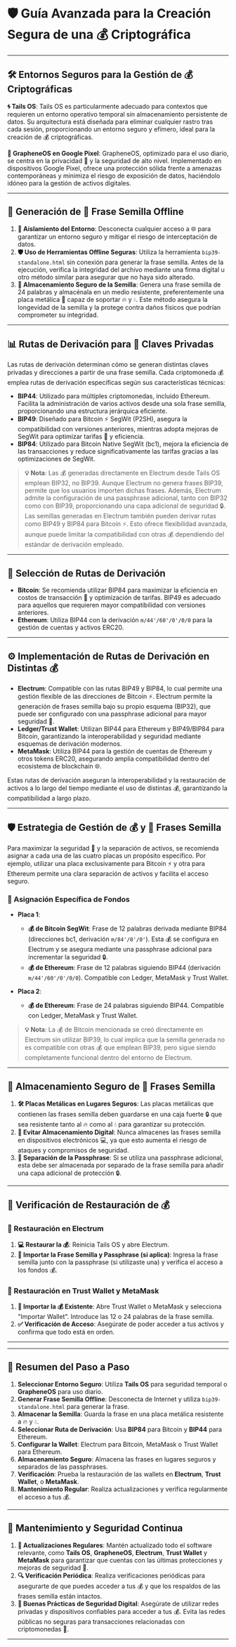 
# 🛡️ Guía Avanzada para la Creación Segura de una 💰 Criptográfica

---

## 🛠️ Entornos Seguros para la Gestión de 💰 Criptográficas

**🌀 Tails OS**: Tails OS es particularmente adecuado para contextos que requieren un entorno operativo temporal sin almacenamiento persistente de datos. Su arquitectura está diseñada para eliminar cualquier rastro tras cada sesión, proporcionando un entorno seguro y efímero, ideal para la creación de 💰 criptográficas.

**📱 GrapheneOS en Google Pixel**: GrapheneOS, optimizado para el uso diario, se centra en la privacidad 🔐 y la seguridad de alto nivel. Implementado en dispositivos Google Pixel, ofrece una protección sólida frente a amenazas contemporáneas y minimiza el riesgo de exposición de datos, haciéndolo idóneo para la gestión de activos digitales.

---

## 📝 Generación de 🔑 Frase Semilla Offline

1. **🔌 Aislamiento del Entorno**: Desconecta cualquier acceso a 🌐 para garantizar un entorno seguro y mitigar el riesgo de interceptación de datos.
2. **🛡️ Uso de Herramientas Offline Seguras**: Utiliza la herramienta `bip39-standalone.html` sin conexión para generar la frase semilla. Antes de la ejecución, verifica la integridad del archivo mediante una firma digital u otro método similar para asegurar que no haya sido alterado.
3. **💾 Almacenamiento Seguro de la Semilla**: Genera una frase semilla de 24 palabras y almacénala en un medio resistente, preferentemente una placa metálica 🔩 capaz de soportar 🔥 y 💧. Este método asegura la longevidad de la semilla y la protege contra daños físicos que podrían comprometer su integridad.

---

## 📊 Rutas de Derivación para 🔑 Claves Privadas

Las rutas de derivación determinan cómo se generan distintas claves privadas y direcciones a partir de una frase semilla. Cada criptomoneda 💰 emplea rutas de derivación específicas según sus características técnicas:

- **BIP44**: Utilizado para múltiples criptomonedas, incluido Ethereum. Facilita la administración de varios activos desde una sola frase semilla, proporcionando una estructura jerárquica eficiente.
- **BIP49**: Diseñado para Bitcoin ⚡ SegWit (P2SH), asegura la compatibilidad con versiones anteriores, mientras adopta mejoras de SegWit para optimizar tarifas 💸 y eficiencia.
- **BIP84**: Utilizado para Bitcoin Native SegWit (bc1), mejora la eficiencia de las transacciones y reduce significativamente las tarifas gracias a las optimizaciones de SegWit.

> **💡 Nota**: Las 💰 generadas directamente en Electrum desde Tails OS emplean BIP32, no BIP39. Aunque Electrum no genera frases BIP39, permite que los usuarios importen dichas frases. Además, Electrum admite la configuración de una passphrase adicional, tanto con BIP32 como con BIP39, proporcionando una capa adicional de seguridad 🔒. Las semillas generadas en Electrum también pueden derivar rutas como BIP49 y BIP84 para Bitcoin ⚡. Esto ofrece flexibilidad avanzada, aunque puede limitar la compatibilidad con otras 💰 dependiendo del estándar de derivación empleado.

---

## 🚀 Selección de Rutas de Derivación

- **Bitcoin**: Se recomienda utilizar BIP84 para maximizar la eficiencia en costos de transacción 💸 y optimización de tarifas. BIP49 es adecuado para aquellos que requieren mayor compatibilidad con versiones anteriores.
- **Ethereum**: Utiliza BIP44 con la derivación `m/44'/60'/0'/0/0` para la gestión de cuentas y activos ERC20.

---

## ⚙️ Implementación de Rutas de Derivación en Distintas 💰

- **Electrum**: Compatible con las rutas BIP49 y BIP84, lo cual permite una gestión flexible de las direcciones de Bitcoin ⚡. Electrum permite la generación de frases semilla bajo su propio esquema (BIP32), que puede ser configurado con una passphrase adicional para mayor seguridad 🔐.
- **Ledger/Trust Wallet**: Utilizan BIP44 para Ethereum y BIP49/BIP84 para Bitcoin, garantizando la interoperabilidad y seguridad mediante esquemas de derivación modernos.
- **MetaMask**: Utiliza BIP44 para la gestión de cuentas de Ethereum y otros tokens ERC20, asegurando amplia compatibilidad dentro del ecosistema de blockchain 🌐.

Estas rutas de derivación aseguran la interoperabilidad y la restauración de activos a lo largo del tiempo mediante el uso de distintas 💰, garantizando la compatibilidad a largo plazo.

---

## 🛡️ Estrategia de Gestión de 💰 y 🔑 Frases Semilla

Para maximizar la seguridad 🔐 y la separación de activos, se recomienda asignar a cada una de las cuatro placas un propósito específico. Por ejemplo, utilizar una placa exclusivamente para Bitcoin ⚡ y otra para Ethereum permite una clara separación de activos y facilita el acceso seguro.

### 📂 Asignación Específica de Fondos

- **Placa 1**:

  - **💰 de Bitcoin SegWit**: Frase de 12 palabras derivada mediante BIP84 (direcciones bc1, derivación `m/84'/0'/0'`). Esta 💰 se configura en Electrum y se asegura mediante una passphrase adicional para incrementar la seguridad 🔒.
  - **💰 de Ethereum**: Frase de 12 palabras siguiendo BIP44 (derivación `m/44'/60'/0'/0/0`). Compatible con Ledger, MetaMask y Trust Wallet.

- **Placa 2**:

  - **💰 de Ethereum**: Frase de 24 palabras siguiendo BIP44. Compatible con Ledger, MetaMask y Trust Wallet.

> **💡 Nota**: La 💰 de Bitcoin mencionada se creó directamente en Electrum sin utilizar BIP39, lo cual implica que la semilla generada no es compatible con otras 💰 que emplean BIP39, pero sigue siendo completamente funcional dentro del entorno de Electrum.

---

## 🔐 Almacenamiento Seguro de 🔑 Frases Semilla

1. **🛠️ Placas Metálicas en Lugares Seguros**: Las placas metálicas que contienen las frases semilla deben guardarse en una caja fuerte 🔒 que sea resistente tanto al 🔥 como al 💧 para garantizar su protección.
2. **🚫 Evitar Almacenamiento Digital**: Nunca almacenes las frases semilla en dispositivos electrónicos 💻, ya que esto aumenta el riesgo de ataques y compromisos de seguridad.
3. **📂 Separación de la Passphrase**: Si se utiliza una passphrase adicional, esta debe ser almacenada por separado de la frase semilla para añadir una capa adicional de protección 🔒.

---

## 🔄 Verificación de Restauración de 💰

### 🔄 Restauración en Electrum

1. **💻 Restaurar la 💰**: Reinicia Tails OS y abre Electrum.
2. **🔑 Importar la Frase Semilla y Passphrase (si aplica)**: Ingresa la frase semilla junto con la passphrase (si utilizaste una) y verifica el acceso a los fondos 💰.

### 🔄 Restauración en Trust Wallet y MetaMask

1. **💾 Importar la 💰 Existente**: Abre Trust Wallet o MetaMask y selecciona "Importar Wallet". Introduce las 12 o 24 palabras de la frase semilla.
2. **✅ Verificación de Acceso**: Asegúrate de poder acceder a tus activos y confirma que todo está en orden.

---

---

## 📜 Resumen del Paso a Paso&#x20;

1. **Seleccionar Entorno Seguro**: Utiliza **Tails OS** para seguridad temporal o **GrapheneOS** para uso diario.
2. **Generar Frase Semilla Offline**: Desconecta de Internet y utiliza `bip39-standalone.html` para generar la frase.
3. **Almacenar la Semilla**: Guarda la frase en una placa metálica resistente a 🔥 y 💧.
4. **Seleccionar Ruta de Derivación**: Usa **BIP84** para Bitcoin y **BIP44** para Ethereum.
5. **Configurar la Wallet**: Electrum para Bitcoin, MetaMask o Trust Wallet para Ethereum.
6. **Almacenamiento Seguro**: Almacena las frases en lugares seguros y separados de las passphrases.
7. **Verificación**: Prueba la restauración de las wallets en **Electrum**, **Trust Wallet**, o **MetaMask**.
8. **Mantenimiento Regular**: Realiza actualizaciones y verifica regularmente el acceso a tus 💰.

---

## 🔧 Mantenimiento y Seguridad Continua

1. **🔄 Actualizaciones Regulares**: Mantén actualizado todo el software relevante, como **Tails OS**, **GrapheneOS**, **Electrum**, **Trust Wallet** y **MetaMask** para garantizar que cuentas con las últimas protecciones y mejoras de seguridad 🔐.
2. **🔍 Verificación Periódica**: Realiza verificaciones periódicas para asegurarte de que puedes acceder a tus 💰 y que los respaldos de las frases semilla están intactos.
3. **🔐 Buenas Prácticas de Seguridad Digital**: Asegúrate de utilizar redes privadas y dispositivos confiables para acceder a tus 💰. Evita las redes públicas no seguras para transacciones relacionadas con criptomonedas 💸.

---

